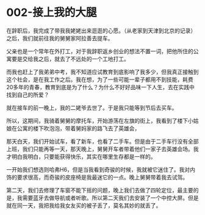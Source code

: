 # 002-接上我的大腿

在辞职后，我完成了带我我姥姥出来逛逛的心愿。（从老家到天津到北京的记录）之后，我们就前往我的舅舅家阿拉善去提车。

父亲也是一个常年在外打工，对于我辞职返乡创业的想法不置一词，把他所住的公寓要是交给我之后，就去了不远处的一个工地打工。

而我也赶上了我弟弟中考，我不知道应试教育到底影响了我多少，但我真正接触到这个社会，是在我工作之后。我在想，为了一些可能一辈子都用不到技能，耗费20多年的青春，教育到底是为了什么？为什么不好好品味一下人生，去在实践中找到自己的所爱？

就在接车的前一晚上，我的二姥爷去世了。于是我只能等到节后去买车。

所以，这期间，我骑着舅舅的摩托车，开始游荡在左旗的街上，我看到了楼下小姑娘在公寓的楼下吹泡泡，带着舅妈家的路飞去了英雄会，

那天白天，我们开始试车，看了新车，也看了二手车。但是由于二手车行没有全部上班，我们只能再等一天，那天晚上，舅舅开车者带着他们一家子去英雄会场。我才明白我明白，只要能获得快乐，其实在哪里生存都是一样的。

一开始我们想选则哈弗H6，但是当我看到奇骏的时候，我就被它迷住了。我对内饰的要求很高，而奇骏的皮座椅是我最迷它的一点。晚上舅舅带着我去试驾。

第二天，我们去修理了车窗不能下摇的问题，晚上我们去做了四轮定位，最主要的是，我需要蓝牙去做导航或者听歌。所以第二天我们去安装了一个中控大屏。但是就在同一天，我把我给我女友买的被子丢了，莫名其妙的就丢了。



